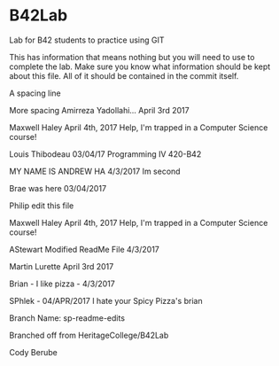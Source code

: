 # B42Lab
Lab for B42 students to practice using GIT

This has information that means nothing but you will need to use to complete the lab.
Make sure you know what information should be kept about this file. All of it should be contained in the commit itself. 

A spacing line

More spacing
Amirreza Yadollahi...
April 3rd 2017 

Maxwell Haley
April 4th, 2017
Help, I'm trapped in a Computer Science course!


Louis Thibodeau 03/04/17 Programming IV 420-B42

MY NAME IS ANDREW HA
4/3/2017
Im second

Brae was here 03/04/2017 

Philip edit this file 

Maxwell Haley April 4th, 2017 Help, I'm trapped in a Computer Science course!

AStewart Modified ReadMe File 4/3/2017

Martin Lurette
April 3rd 2017

Brian - I like pizza - 4/3/2017

SPhlek - 04/APR/2017 I hate your Spicy Pizza's brian

Branch Name: sp-readme-edits

Branched off from HeritageCollege/B42Lab

Cody Berube


